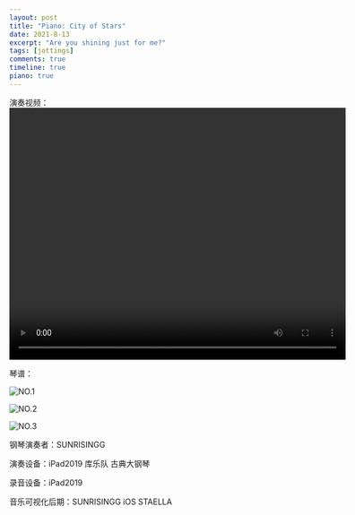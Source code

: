 ```yaml
---
layout: post
title: "Piano: City of Stars"
date: 2021-8-13
excerpt: "Are you shining just for me?"
tags: [jottings]
comments: true
timeline: true
piano: true
---
```



演奏视频：
<video width="600" height="450" controls>
    <source src="https://raw.githubusercontent.com/SUNRISINGGG/sunrisinggg.github.io/master/assets/img/Poems/COS.mp4" type="video/mp4">
</video>

琴谱：

![NO.1](https://raw.githubusercontent.com/SUNRISINGGG/sunrisinggg.github.io/master/assets/img/Poems/cos1.jpg "NO.1")

![NO.2](https://raw.githubusercontent.com/SUNRISINGGG/sunrisinggg.github.io/master/assets/img/Poems/cos2.jpg "NO.2")

![NO.3](https://raw.githubusercontent.com/SUNRISINGGG/sunrisinggg.github.io/master/assets/img/Poems/cos3.jpg "NO.3")

钢琴演奏者：SUNRISINGG

演奏设备：iPad2019 库乐队 古典大钢琴

录音设备：iPad2019

音乐可视化后期：SUNRISINGG iOS STAELLA 
